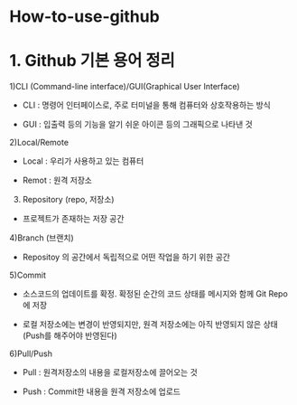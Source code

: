 # How-to-use-github

# 1. Github 기본 용어 정리 
1)CLI (Command-line interface)/GUI(Graphical User Interface) 

- CLI : 명령어 인터페이스로, 주로 터미널을 통해 컴퓨터와 상호작용하는 방식 

- GUI : 입출력 등의 기능을 알기 쉬운 아이콘 등의 그래픽으로 나타낸 것 

 

2)Local/Remote 

- Local : 우리가 사용하고 있는 컴퓨터

- Remot : 원격 저장소 

 

3) Repository (repo, 저장소) 

- 프로젝트가 존재하는 저장 공간 

 

4)Branch (브랜치)

- Repositoy 의 공간에서 독립적으로 어떤 작업을 하기 위한 공간 

 

5)Commit

- 소스코드의 업데이트를 확정. 확정된 순간의 코드 상태를 메시지와 함께 Git Repo에 저장

* 로컬 저장소에는 변경이 반영되지만, 원격 저장소에는 아직 반영되지 않은 상태 (Push를 해주어야 반영된다) 

 

6)Pull/Push 

- Pull : 원격저장소의 내용을 로컬저장소에 끌어오는 것 

- Push : Commit한 내용을 원격 저장소에 업로드 
